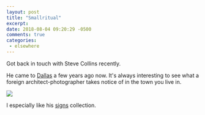 ```yaml
---
layout: post
title: "Smallritual"
excerpt: 
date: 2018-08-04 09:20:29 -0500
comments: true
categories: 
 - elsewhere
---
```


Got back in touch with Steve Collins recently. 

He came to [Dallas](https://www.flickr.com/photos/smallritual/albums/72157642296938414) a few years ago now. It's always interesting to see what a foreign architect-photographer takes notice of in the town you live in.

![]({{site.baseurl}}/assets/2018/08/steve-sign.jpg)

I especially like his [signs](https://www.flickr.com/photos/smallritual/albums/72157691797873335) collection.
